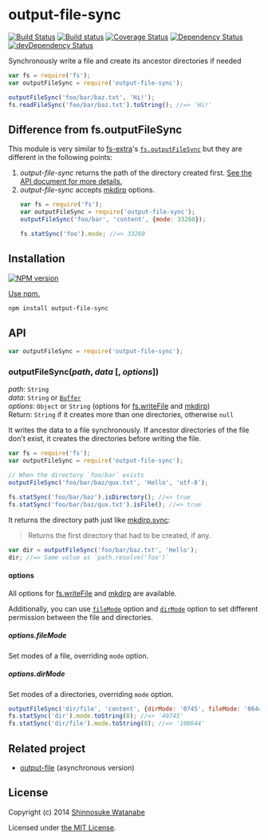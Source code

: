 # output-file-sync

[![Build Status](https://travis-ci.org/shinnn/output-file-sync.svg?branch=master)](https://travis-ci.org/shinnn/output-file-sync)
[![Build status](https://ci.appveyor.com/api/projects/status/3qjn5ktuqb6w2cae?svg=true)](https://ci.appveyor.com/project/ShinnosukeWatanabe/output-file-sync)
[![Coverage Status](https://img.shields.io/coveralls/shinnn/output-file-sync.svg)](https://coveralls.io/r/shinnn/output-file-sync)
[![Dependency Status](https://david-dm.org/shinnn/output-file-sync.svg)](https://david-dm.org/shinnn/output-file-sync)
[![devDependency Status](https://david-dm.org/shinnn/output-file-sync/dev-status.svg)](https://david-dm.org/shinnn/output-file-sync#info=devDependencies)

Synchronously write a file and create its ancestor directories if needed

```javascript
var fs = require('fs');
var outputFileSync = require('output-file-sync');

outputFileSync('foo/bar/baz.txt', 'Hi!');
fs.readFileSync('foo/bar/baz.txt').toString(); //=> 'Hi!'
```

## Difference from fs.outputFileSync

This module is very similar to [fs-extra](https://github.com/jprichardson/node-fs-extra)'s [`fs.outputFileSync`](https://github.com/jprichardson/node-fs-extra#outputfilefile-data-callback) but they are different in the following points:

1. *output-file-sync* returns the path of the directory created first. [See the API document for more details.](#outputfilesyncpath-data--options)
2. *output-file-sync* accepts [mkdirp] options.
   ```javascript
   var fs = require('fs');
   var outputFileSync = require('output-file-sync');
   outputFileSync('foo/bar', 'content', {mode: 33260});

   fs.statSync('foo').mode; //=> 33260
   ```

## Installation

[![NPM version](https://badge.fury.io/js/output-file-sync.svg)](https://www.npmjs.org/package/output-file-sync)

[Use npm.](https://www.npmjs.org/doc/cli/npm-install.html)

```sh
npm install output-file-sync
```

## API

```javascript
var outputFileSync = require('output-file-sync');
```

### outputFileSync(*path*, *data* [, *options*])

*path*: `String`  
*data*: `String` or [`Buffer`](http://nodejs.org/api/buffer.html#buffer_class_buffer)  
*options*: `Object` or `String` (options for [fs.writeFile] and [mkdirp])  
Return: `String` if it creates more than one directories, otherwise `null`

It writes the data to a file synchronously. If ancestor directories of the file don't exist, it creates the directories before writing the file.

```javascript
var fs = require('fs');
var outputFileSync = require('output-file-sync');

// When the directory `foo/bar` exists
outputFileSync('foo/bar/baz/qux.txt', 'Hello', 'utf-8');

fs.statSync('foo/bar/baz').isDirectory(); //=> true
fs.statSync('foo/bar/baz/qux.txt').isFile(); //=> true
```

It returns the directory path just like [mkdirp.sync](https://github.com/substack/node-mkdirp#mkdirpsyncdir-opts):

> Returns the first directory that had to be created, if any.

```javascript
var dir = outputFileSync('foo/bar/baz.txt', 'Hello');
dir; //=> Same value as `path.resolve('foo')`
```

#### options

All options for [fs.writeFile] and [mkdirp] are available.

Additionally, you can use [`fileMode`](#optionsfilemode) option and [`dirMode`](#optionsdirmode) option to set different permission between the file and directories.

##### options.fileMode

Set modes of a file, overriding `mode` option.

##### options.dirMode

Set modes of a directories, overriding `mode` option.

```javascript
outputFileSync('dir/file', 'content', {dirMode: '0745', fileMode: '0644'});
fs.statSync('dir').mode.toString(8); //=> '40745'
fs.statSync('dir/file').mode.toString(8); //=> '100644'
```

## Related project

* [output-file](https://github.com/shinnn/output-file) (asynchronous version)

## License

Copyright (c) 2014 [Shinnosuke Watanabe](https://github.com/shinnn)

Licensed under [the MIT License](./LICENSE).

[fs.writeFile]: http://nodejs.org/api/fs.html#fs_fs_writefile_filename_data_options_callback
[mkdirp]: https://github.com/substack/node-mkdirp
